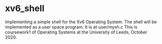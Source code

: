 # xv6_shell

Implementing a simple shell for the Xv6 Operating System. The shell will be implemented as a user space program. It is at user/mysh.c
This is coursework1 of Operating Systems at the University of Leeds, October 2020. 
